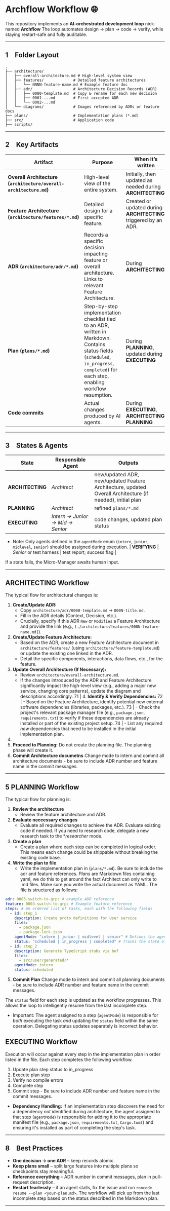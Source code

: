 # Archflow Workflow 🌐

This repository implements an **AI-orchestrated development loop** nick-named **Archflow**
The loop automates design → plan → code → verify, while staying restart-safe and fully auditable.

---

## 1 Folder Layout

```
.
├── architecture/
│   ├── overall-architecture.md # High-level system view
│   ├── features/             # Detailed feature architectures
│   │   └── NNNN-feature-name.md # Example feature doc
│   ├── adr/                  # Architecture Decision Records (ADR)
│   │   ├── 0000-template.md  # Copy & rename for each new decision
│   │   ├── 0001-...md        # First accepted ADR
│   │   └── 0002-...md
│   └── diagrams/             # Images referenced by ADRs or feature docs
├── plans/                    # Implementation plans (*.md)
├── src/                      # Application code
├── scripts/
```

---

## 2 Key Artifacts

| Artifact | Purpose | When it’s written |
|----------|---------|-------------------|
| **Overall Architecture (`architecture/overall-architecture.md`)** | High-level view of the entire system. | Initially, then updated as needed during **ARCHITECTING**. |
| **Feature Architecture (`architecture/features/*.md`)** | Detailed design for a specific feature. | Created or updated during **ARCHITECTING**, triggered by an ADR. |
| **ADR (`architecture/adr/*.md`)** | Records a specific decision impacting feature or overall architecture. Links to relevant Feature Architecture. | During **ARCHITECTING** |
| **Plan (`plans/*.md`)** | Step-by-step implementation checklist tied to an ADR, written in Markdown. Contains status fields (`scheduled`, `in_progress`, `completed`) for each step, enabling workflow resumption. | During **PLANNING**, updated during **EXECUTING** |
| **Code commits** | Actual changes produced by AI agents. | During **EXECUTING**, **ARCHITECTING**, **PLANNING** |

---

## 3 States & Agents

| State | Responsible Agent | Outputs |
|-------|-------------------|---------|
| **ARCHITECTING** | *Architect* | new/updated ADR, new/updated Feature Architecture, updated Overall Architecture (if needed), initial plan |
| **PLANNING** | *Architect* | refined `plans/*.md` |
| **EXECUTING** | *Intern → Junior → Mid → Senior* | code changes, updated plan status |
+ Note: Only agents defined in the `agentMode` enum (`intern`, `junior`, `midlevel`, `senior`) should be assigned during execution.
| **VERIFYING** | *Senior* or test harness | test report; success flag |

If a state fails, the Micro-Manager awaits human input.

---

## ARCHITECTING Workflow

The typical flow for architectural changes is:

1. **Create/Update ADR:**
   - Copy `architecture/adr/0000-template.md` → `000N-title.md`.
   - Fill in the ADR details (Context, Decision, etc.).
   - Crucially, specify if this ADR `New` or `Modifies` a Feature Architecture and provide the link (e.g., `[./architecture/features/000N-feature-name.md]`).
2. **Create/Update Feature Architecture:**
   - Based on the ADR, create a new Feature Architecture document in `architecture/features/` (using `architecture/feature-template.md`) or update the existing one linked in the ADR.
   - Detail the specific components, interactions, data flows, etc., for the feature.
3. **Update Overall Architecture (If Necessary):**
   - Review `architecture/overall-architecture.md`.
   - If the changes introduced by the ADR and Feature Architecture significantly impact the high-level view (e.g., adding a major new service, changing core patterns), update the diagram and descriptions accordingly.
71 | 4. **Identify & Verify Dependencies:**
72 |    - Based on the Feature Architecture, identify potential new external software dependencies (libraries, packages, etc.).
73 |    - Check the project's relevant package manager file (e.g., `package.json`, `requirements.txt`) to verify if these dependencies are already installed or part of the existing project setup.
74 |    - List any required *new* dependencies that need to be installed in the initial implementation plan.
4.
4. **Proceed to Planning:** Do not create the planning file. The planning phase will create it.
5. **Commit Architecture documetns** Change mode to intern and commit all architecture documents - be sure to include ADR number and feature name in the commit messages.

---

## 5 PLANNING Workflow

The typical flow for planning is:
1. **Review the architecture**
   - Review the feature architecture and ADR.
2. **Evaluate neccessary changes**
   - Evaluate all required changes to achieve the ADR. Evaluate existing code if needed. If you need to research code, delegate a new research task to the **researcher* mode.
3. **Create a plan**
   - Create a plan where each step can be completed in logical order. This means each change could be shippable without breaking the existing code base.
4. **Write the plan to file**
   - Write the implementation plan in (`plans/*.md`). Be sure to include the adr and feature references. *Plans* are Markdown files containing yaml, we do this to get around the fact Architect can only write to .md files. Make sure you write the actual document as YAML. The file is structured as follows:

```yaml
adr: 0003-switch-to-grpc # example ADR reference
feature: 0003-switch-to-grpc # Example feature reference
steps: # An ordered list of tasks, each with the following fields
  - id: step_1
    description: Create proto definitions for User service
    files:
      - package.json
      - package-lock.json
    agentMode: "intern | junior | midlevel | senior" # Defines the agent mode for this step
    status: "scheduled | in_progress | completed" # Tracks the state of the step
  - id: step_2
    description: Generate TypeScript stubs via buf
    files:
      - src/user/generated/*
    agentMode: intern
    status: scheduled
```
5. **Commit Plan** Change mode to intern and commit all planning documents - be sure to include ADR number and feature name in the commit messages.

The `status` field for each step is updated as the workflow progresses. This allows the loop to intelligently resume from the last incomplete step.
+ Important: The agent assigned to a step (`agentMode`) is responsible for *both* executing the task *and* updating the `status` field within the same operation. Delegating status updates separately is incorrect behavior.

## EXECUTING Workflow
Execution will occur against every step in the implementation plan in order listed in the file. Each step completes the following workflow.

1. Update plan step status to in_progress
2. Execute plan step
3. Verify no compile errors
4. Complete step
5. Commit step - Be sure to include ADR number and feature name in the commit messages.


+ **Dependency Handling:** If an implementation step discovers the need for a dependency *not* identified during architecture, the agent assigned to that step (`agentMode`) is responsible for adding it to the appropriate manifest file (e.g., `package.json`, `requirements.txt`, `Cargo.toml`) and ensuring it's installed as part of completing the step's task.

---

## 8 Best Practices

* **One decision → one ADR** – keep records atomic.
* **Keep plans small** – split large features into multiple plans so checkpoints stay meaningful.
* **Reference everything** – ADR number in commit messages, plan in pull-request description.
* **Restart fearlessly** – if an agent stalls, fix the issue and run `roocode resume --plan <your-plan.md>`. The workflow will pick up from the last incomplete step based on the status described in the Markdown plan.

---